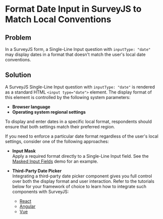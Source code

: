 # Format Date Input in SurveyJS to Match Local Conventions

## Problem

In a SurveyJS form, a Single-Line Input question with `inputType: "date"` may display dates in a format that doesn't match the user's local date conventions.

## Solution

A SurveyJS Single-Line Input question with `inputType: "date"` is rendered as a standard HTML `<input type="date">` element. The display format of this element is controlled by the following system parameters:

- **Browser language**
- **Operating system regional settings**

To display and enter dates in a specific local format, respondents should ensure that both settings match their preferred region.

If you need to enforce a particular date format regardless of the user's local settings, consider one of the following approaches:

- **Input Mask**\
Apply a required format directly to a Single-Line Input field. See the [Masked Input Fields](https://surveyjs.io/form-library/examples/masked-input-fields/) demo for an example.

- **Third-Party Date Picker**\
Integrating a third-party date picker component gives you full control over both the display format and user interaction. Refer to the tutorials below for your framework of choice to learn how to integrate such components with SurveyJS:

  - [React](https://surveyjs.io/form-library/documentation/customize-question-types/third-party-component-integration-react)
  - [Angular](https://surveyjs.io/form-library/documentation/customize-question-types/third-party-component-integration-angular)
  - [Vue](https://surveyjs.io/form-library/documentation/customize-question-types/third-party-component-integration-vue)
